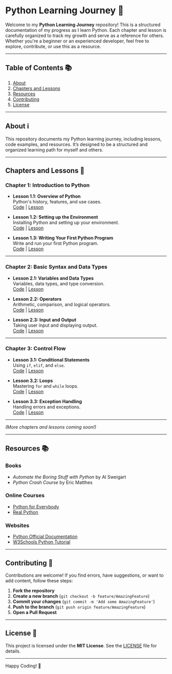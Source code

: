 # Python Learning Journey 🐍

Welcome to my **Python Learning Journey** repository! This is a structured documentation of my progress as I learn Python. Each chapter and lesson is carefully organized to track my growth and serve as a reference for others. Whether you're a beginner or an experienced developer, feel free to explore, contribute, or use this as a resource.

---

## Table of Contents 📚

1. [About](#about-ℹ️)
2. [Chapters and Lessons](#chapters-and-lessons-📖)
3. [Resources](#resources-📚)
4. [Contributing](#contributing-🤝)
5. [License](#license-📄)

---

## About ℹ️

This repository documents my Python learning journey, including lessons, code examples, and resources. It’s designed to be a structured and organized learning path for myself and others.

---

## Chapters and Lessons 📖

### Chapter 1: Introduction to Python

- **Lesson 1.1: Overview of Python**  
  Python's history, features, and use cases.  
  [Code](../code/chapter1/hello_world.py) | [Lesson](lessons/chapter1/lesson1.1.md)

- **Lesson 1.2: Setting up the Environment**  
  Installing Python and setting up your environment.  
  [Code](../code/chapter1/environment_setup.py) | [Lesson](lessons/chapter1/lesson1.2.md)

- **Lesson 1.3: Writing Your First Python Program**  
  Write and run your first Python program.  
  [Code](../code/chapter1/first_program.py) | [Lesson](lessons/chapter1/lesson1.3.md)

---

### Chapter 2: Basic Syntax and Data Types

- **Lesson 2.1: Variables and Data Types**  
  Variables, data types, and type conversion.  
  [Code](../code/chapter2/variables.py) | [Lesson](lessons/chapter2/lesson2.1.md)

- **Lesson 2.2: Operators**  
  Arithmetic, comparison, and logical operators.  
  [Code](../code/chapter2/operators.py) | [Lesson](lessons/chapter2/lesson2.2.md)

- **Lesson 2.3: Input and Output**  
  Taking user input and displaying output.  
  [Code](../code/chapter2/input_output.py) | [Lesson](lessons/chapter2/lesson2.3.md)

---

### Chapter 3: Control Flow

- **Lesson 3.1: Conditional Statements**  
  Using `if`, `elif`, and `else`.  
  [Code](../code/chapter3/conditionals.py) | [Lesson](lessons/chapter3/lesson3.1.md)

- **Lesson 3.2: Loops**  
  Mastering `for` and `while` loops.  
  [Code](../code/chapter3/loops.py) | [Lesson](lessons/chapter3/lesson3.2.md)

- **Lesson 3.3: Exception Handling**  
  Handling errors and exceptions.  
  [Code](../code/chapter3/exception_handling.py) | [Lesson](lessons/chapter3/lesson3.3.md)

---

_(More chapters and lessons coming soon!)_

---

## Resources 📚

### Books

- _Automate the Boring Stuff with Python_ by Al Sweigart
- _Python Crash Course_ by Eric Matthes

### Online Courses

- [Python for Everybody](https://www.coursera.org/specializations/python)
- [Real Python](https://realpython.com/)

### Websites

- [Python Official Documentation](https://docs.python.org/3/)
- [W3Schools Python Tutorial](https://www.w3schools.com/python/)

---

## Contributing 🤝

Contributions are welcome! If you find errors, have suggestions, or want to add content, follow these steps:

1. **Fork the repository**
2. **Create a new branch** (`git checkout -b feature/AmazingFeature`)
3. **Commit your changes** (`git commit -m 'Add some AmazingFeature'`)
4. **Push to the branch** (`git push origin feature/AmazingFeature`)
5. **Open a Pull Request**

---

## License 📄

This project is licensed under the **MIT License**. See the [LICENSE](LICENSE) file for details.

---

Happy Coding! 🚀
